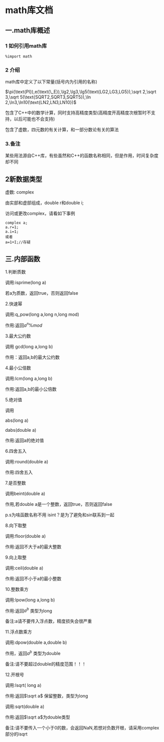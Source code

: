 # math库文档

## 一.math库概述

### 1 如何引用math库

```alolang
%import math
```

### 2 介绍

math库中定义了以下常量(括号内为引用的名称)

$\pi(\text{PI}),e(\text{\_E}),\lg2,\lg3,\lg5(\text{LG2,LG3,LG5}),\sqrt 2,\sqrt 3,\sqrt 5(\text{SQRT2,SQRT3,SQRT5}),\ln 2,\ln3,\ln10(\text{LN2,LN3,LN10})$

包含了C++中的数学计算，同时支持高精度类型(高精度开高精度次根暂时不支持，以后可能也不会支持)

包含了虚数，四元数的有关计算，和一部分数论有关的算法

### 3.备注

某些用法源自C++库，有些虽然和C++的函数名称相同，但是作用，时间复杂度却不同

## 2新数据类型

虚数: complex

由实部和虚部组成，double r和double i;

访问或更改complex，请看如下事例

``` alolang
complex a;
a.r=1;
a.i=1;
或者
a=1+I;//存疑
```



## 三.内部函数

1.判断质数 

调用:isprime(long a)

若a为质数，返回true，否则返回false

2.快速幂

调用:q_pow(long a,long n,long mod)

作用:返回$a^n \%mod$

3.最大公约数

调用 gcd(long a,long b)

作用：返回a,b的最大公约数

4.最小公倍数

调用:lcm(long a,long b)

作用:返回a,b的最小公倍数

5.绝对值

调用

abs(long a)

dabs(double a)

作用:返回a的绝对值

6.四舍五入

调用:round(double a)

作用:四舍五入

7.是否整数

调用beint(double a)

作用,若double a是一个整数，返回true，否则返回false

p.s为啥函数名称不用 isint？是为了避免和sin联系到一起

8.向下取整

调用:floor(double a)

作用:返回不大于a的最大整数

9.向上取整

调用:ceil(double a)

作用:返回不小于a的最小整数

10.整数乘方

调用:lpow(long a,long b)

作用:返回$a^b$ 类型为long

备注:a请不要传入浮点数，精度损失会很严重

11.浮点数乘方

调用:dpow(double a,double b)

作用，返回$a^b$ 类型为double

备注:请不要超过double的精度范围！！！

12.开根号

调用:lsqrt( long a)

作用:返回$\sqrt a$ 保留整数，类型为long

调用:sqrt(double a)

作用:返回$\sqrt a$为double类型

备注:请不要传入一个小于0的数，会返回NaN,若想对负数开根，请采用complex部分的isqrt






